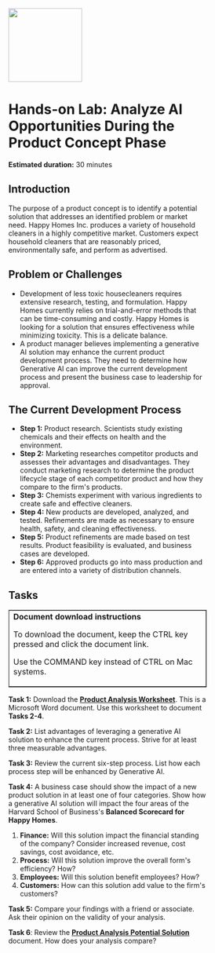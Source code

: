 <link href="/style.css" rel="stylesheet"></link>                                                                                                          
<div style ="margin:50px;"></p>
<img src="/images/SKTedtech_360%201.png" width="150"/>
                                                                                                             

# Hands-on Lab: Analyze AI Opportunities During the Product Concept Phase

**Estimated duration:** 30 minutes

## Introduction

The purpose of a product concept is to identify a potential solution that addresses an identified problem or market need. Happy Homes Inc. produces a variety of household cleaners in a highly competitive market. Customers expect household cleaners that are reasonably priced, environmentally safe, and perform as advertised.

## Problem or Challenges

- Development of less toxic housecleaners requires extensive research, testing, and formulation. Happy Homes currently relies on trial-and-error methods that can be time-consuming and costly. Happy Homes is looking for a solution that ensures effectiveness while minimizing toxicity. This is a delicate balance.
- A product manager believes implementing a generative AI solution may enhance the current product development process. They need to determine how Generative AI can improve the current development process and present the business case to leadership for approval.

## The Current Development Process

- **Step 1:** Product research. Scientists study existing chemicals and their effects on health and the environment.
- **Step 2:** Marketing researches competitor products and assesses their advantages and disadvantages. They conduct marketing research to determine the product lifecycle stage of each competitor product and how they compare to the firm\'s products.
- **Step 3:** Chemists experiment with various ingredients to create safe and effective cleaners.
- **Step 4:** New products are developed, analyzed, and tested. Refinements are made as necessary to ensure health, safety, and cleaning effectiveness.
- **Step 5:** Product refinements are made based on test results. Product feasibility is evaluated, and business cases are developed.
- **Step 6:** Approved products go into mass production and are entered into a variety of distribution channels.

## Tasks

<table border="1" cellpadding="10" cellspacing="0">
    <tr>
      <td><b>Document download instructions</b><p>To download the document, keep the CTRL key pressed and click the document link.</p><p>Use the COMMAND key instead of CTRL on Mac systems.</p></td>
    </tr>  
     
</table>
 
**Task 1:** Download the **[Product Analysis Worksheet](Product%20Analysis%20Worksheet.docx)**. This is a Microsoft Word document. Use this worksheet to document **Tasks 2-4**.

**Task 2:** List advantages of leveraging a generative AI solution to enhance the current process. Strive for at least three measurable advantages.

**Task 3:** Review the current six-step process. List how each process step will be enhanced by Generative AI.

**Task 4:** A business case should show the impact of a new product solution in at least one of four categories. Show how a generative AI solution will impact the four areas of the Harvard School of Business\'s **Balanced Scorecard for Happy Homes**.

  1. **Finance:** Will this solution impact the financial standing of the company? Consider increased revenue, cost savings, cost avoidance, etc.
  2. **Process:** Will this solution improve the overall form\'s efficiency? How?
  3. **Employees:** Will this solution benefit employees? How?
  4. **Customers:** How can this solution add value to the firm\'s customers?

**Task 5:** Compare your findings with a friend or associate. Ask their opinion on the validity of your analysis.

**Task 6**: Review the **[Product Analysis Potential Solution](Product%20Analysis%20Potential%20Solution.pdf)** document. How does your analysis compare?

</div>
